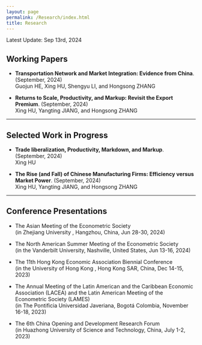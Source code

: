 ```yaml
---
layout: page
permalink: /Research/index.html
title: Research
---
```


Latest Update: Sep 13rd, 2024&nbsp;

## Working Papers

- **Transportation Network and Market Integration: Evidence from China**. (September, 2024)<br>Guojun HE, Xing HU, Shengyu LI, and Hongsong ZHANG<br>

- **Returns to Scale, Productivity, and Markup: Revisit the Export Premium**. (September, 2024)<br>Xing HU, Yangting JIANG, and Hongsong ZHANG<br>

---

## Selected Work in Progress

- **Trade liberalization, Productivity, Markdown, and Markup**. (September, 2024)<br>Xing HU<br>

- **The Rise (and Fall) of Chinese Manufacturing Firms: Efficiency versus Market Power**. (September, 2024)<br>Xing HU, Yangting JIANG, and Hongsong ZHANG<br>

---

## Conference Presentations
- The Asian Meeting of the Econometric Society<br>(in Zhejiang University , Hangzhou, China, Jun 28-30, 2024)<br>

- The North American Summer Meeting of the Econometric Society<br>(in the Vanderbilt University, Nashville, United States, Jun 13-16, 2024)<br>

- The 11th Hong Kong Economic Association Biennial Conference<br>(in the University of Hong Kong , Hong Kong SAR, China, Dec 14-15, 2023)<br>

- The Annual Meeting of the Latin American and the Caribbean Economic Association (LACEA) and the Latin American Meeting of the Econometric Society (LAMES)<br>(in The Pontificia Universidad Javeriana, Bogotá Colombia, November 16-18, 2023)<br>

- The 6th China Opening and Development Research Forum<br>(in Huazhong University of Science and Technology, China, July 1-2, 2023)<br>

  <br>

